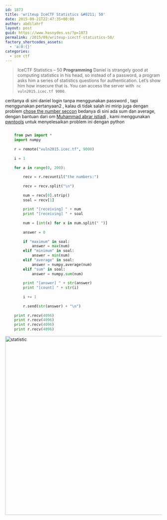 ```yaml
---
id: 1873
title: 'writeup IceCTF Statistics &#8211; 50'
date: 2015-09-21T22:47:35+00:00
author: abdilahrf
layout: post
guid: https://www.hasnydes.us/?p=1873
permalink: /2015/09/writeup-icectf-statistics-50/
factory_shortcodes_assets:
  - 'a:0:{}'
categories:
  - ice ctf
---
```


> IceCTF Statistics &#8211; 50
>   **Programming**
>   Daniel is strangely good at computing statistics in his head, so instead of a password, a program asks him a series of statistics questions for authentication. Let&#8217;s show him how insecure that is. You can access the server with  <code>nc vuln2015.icec.tf 9000</code>.

  ceritanya di sini daniel login tanpa menggunakan password , tapi menggunakan pertanyaan2 , kalau di tidak salah ini mirip juga dengan problem <a href="https://github.com/ctfs/write-ups-2014/tree/master/seccon-ctf-2014/choose-the-number">chose the number seccon</a> bedanya di sini ada sum dan average, dengan bantuan dari om <a href="https://www.facebook.com/muhammad.abrari?fref=ts">Muhammad abrar istiadi</a> , kami menggunakan <a href="https://github.com/Gallopsled/pwntools">pwntools</a> untuk menyelesaikan problem ini dengan python


    
```python 

    from pwn import *
    import numpy
    
    r = remote("vuln2015.icec.tf", 9000)
    
    i = 1
    
    for a in range(0, 200):
    
        recv = r.recvuntil("the numbers:")
    
        recv = recv.split("\n")
    
        num = recv[0].strip()
        soal = recv[1]
    
        print "[receiving] " + num
        print "[receiving] " + soal
    
        num = [int(x) for x in num.split(" ")]
    
        answer = 0
    
        if "maximum" in soal:
            answer = max(num)
        elif "minimum" in soal:
            answer = min(num)
        elif "average" in soal:
            answer = numpy.average(num)
        elif "sum" in soal:
            answer = numpy.sum(num)
    
        print "[answer] " + str(answer)
        print "[count] " + str(i)
    
        i += 1
    
        r.send(str(answer) + "\n")
    
    print r.recv(4096)
    print r.recv(4096)
    print r.recv(4096)
    print r.recv(4096)

```
    

[<img class="aligncenter size-large wp-image-1876" src="http://abdilahrf.github.io/images/2015/09/statistic-1024x576.png" alt="statistic" width="1024" height="576" />](http://abdilahrf.github.io/images/2015/09/statistic.png)